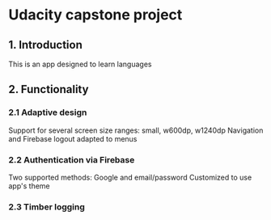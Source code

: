 # Udacity capstone project

## 1. Introduction
This is an app designed to learn languages

## 2. Functionality

### 2.1 Adaptive design
Support for several screen size ranges: small, w600dp, w1240dp
Navigation and Firebase logout adapted to menus 

### 2.2 Authentication via Firebase
Two supported methods: Google and email/password
Customized to use app's theme

### 2.3 Timber logging